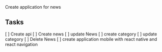 Create application for news
## Tasks 
[ ] Create api
[ ] Create news
[ ] update News
[ ] create category
[ ] update category
[ ] Delete News
[ ] create application mobile with react native and react navigation

